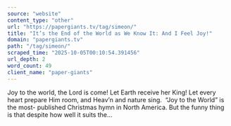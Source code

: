 ```yaml
---
source: "website"
content_type: "other"
url: "https://papergiants.tv/tag/simeon/"
title: "It’s the End of the World as We Know It: And I Feel Joy!"
domain: "papergiants.tv"
path: "/tag/simeon/"
scraped_time: "2025-10-05T00:10:54.391456"
url_depth: 2
word_count: 49
client_name: "paper-giants"
---
```


Joy to the world, the Lord is come! Let Earth receive her King! Let every heart prepare Him room, and Heav’n and nature sing.  “Joy to the World” is the most- published Christmas hymn in North America. But the funny thing is that despite how well it suits the...